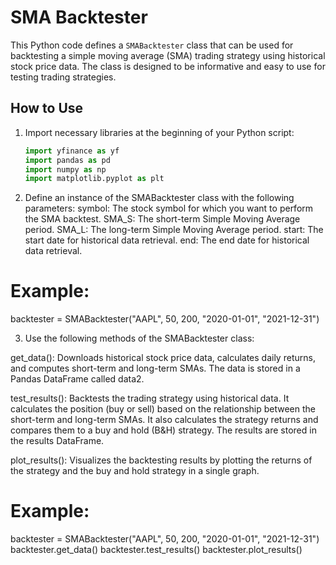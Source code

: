 # SMA Backtester

This Python code defines a `SMABacktester` class that can be used for backtesting a simple moving average (SMA) trading strategy using historical stock price data. The class is designed to be informative and easy to use for testing trading strategies.

## How to Use

1. Import necessary libraries at the beginning of your Python script:

   ```python
   import yfinance as yf
   import pandas as pd
   import numpy as np
   import matplotlib.pyplot as plt

2. Define an instance of the SMABacktester class with the following parameters:
symbol: The stock symbol for which you want to perform the SMA backtest.
SMA_S: The short-term Simple Moving Average period.
SMA_L: The long-term Simple Moving Average period.
start: The start date for historical data retrieval.
end: The end date for historical data retrieval.

# Example:
backtester = SMABacktester("AAPL", 50, 200, "2020-01-01", "2021-12-31")

3. Use the following methods of the SMABacktester class:

get_data(): Downloads historical stock price data, calculates daily returns, and computes short-term and long-term SMAs. The data is stored in a Pandas DataFrame called data2.

test_results(): Backtests the trading strategy using historical data. It calculates the position (buy or sell) based on the relationship between the short-term and long-term SMAs. It also calculates the strategy returns and compares them to a buy and hold (B&H) strategy. The results are stored in the results DataFrame.

plot_results(): Visualizes the backtesting results by plotting the returns of the strategy and the buy and hold strategy in a single graph.


# Example:
backtester = SMABacktester("AAPL", 50, 200, "2020-01-01", "2021-12-31")
backtester.get_data()
backtester.test_results()
backtester.plot_results()




